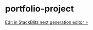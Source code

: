 # portfolio-project

[Edit in StackBlitz next generation editor ⚡️](https://stackblitz.com/~/github.com/aisuhazu/portfolio-project)
